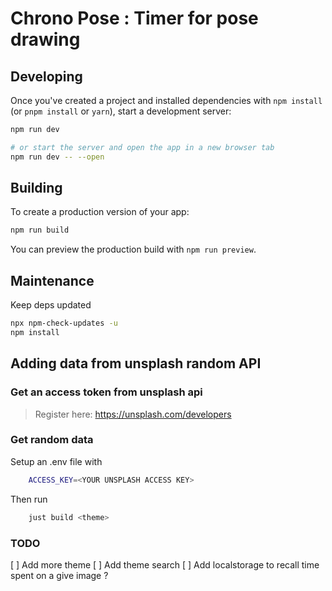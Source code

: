 # Chrono Pose : Timer for pose drawing

## Developing

Once you've created a project and installed dependencies with `npm install` (or `pnpm install` or `yarn`), start a development server:

```bash
npm run dev

# or start the server and open the app in a new browser tab
npm run dev -- --open
```

## Building

To create a production version of your app:

```bash
npm run build
```

You can preview the production build with `npm run preview`.

## Maintenance

Keep deps updated

```bash
npx npm-check-updates -u
npm install
```

## Adding data from unsplash random API

### Get an access token from unsplash api

> Register here: https://unsplash.com/developers

### Get random data

Setup an .env file with

```bash
    ACCESS_KEY=<YOUR UNSPLASH ACCESS KEY>
```

Then run

```bash
    just build <theme>
```

### TODO

[ ] Add more theme
[ ] Add theme search
[ ] Add localstorage to recall time spent on a give image ?
